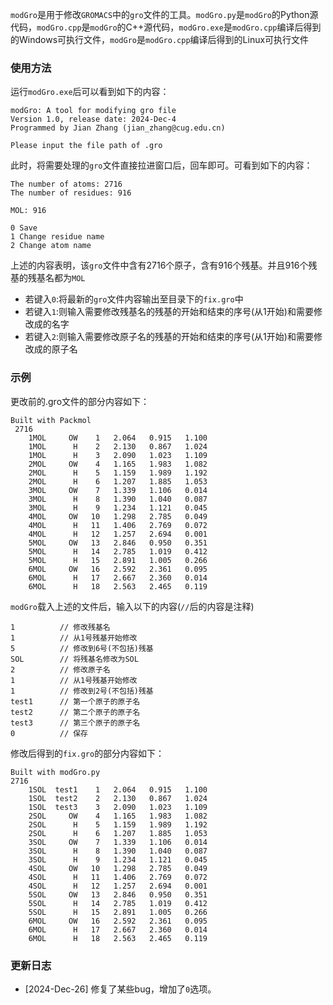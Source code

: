 `modGro`是用于修改`GROMACS`中的`gro`文件的工具。`modGro.py`是`modGro`的Python源代码，`modGro.cpp`是`modGro`的C++源代码，`modGro.exe`是`modGro.cpp`编译后得到的Windows可执行文件，`modGro`是`modGro.cpp`编译后得到的Linux可执行文件 <br>

### 使用方法
运行`modGro.exe`后可以看到如下的内容：
```
modGro: A tool for modifying gro file
Version 1.0, release date: 2024-Dec-4
Programmed by Jian Zhang (jian_zhang@cug.edu.cn)

Please input the file path of .gro
```
此时，将需要处理的`gro`文件直接拉进窗口后，回车即可。可看到如下的内容：
```
The number of atoms: 2716
The number of residues: 916

MOL: 916

0 Save
1 Change residue name
2 Change atom name
```
上述的内容表明，该`gro`文件中含有2716个原子，含有916个残基。并且916个残基的残基名都为`MOL`
* 若键入`0`:将最新的`gro`文件内容输出至目录下的`fix.gro`中
* 若键入`1`:则输入需要修改残基名的残基的开始和结束的序号(从1开始)和需要修改成的名字
* 若键入`2`:则输入需要修改原子名的残基的开始和结束的序号(从1开始)和需要修改成的原子名

### 示例
更改前的.gro文件的部分内容如下：
```
Built with Packmol
 2716
    1MOL     OW    1   2.064   0.915   1.100
    1MOL      H    2   2.130   0.867   1.024
    1MOL      H    3   2.090   1.023   1.109
    2MOL     OW    4   1.165   1.983   1.082
    2MOL      H    5   1.159   1.989   1.192
    2MOL      H    6   1.207   1.885   1.053
    3MOL     OW    7   1.339   1.106   0.014
    3MOL      H    8   1.390   1.040   0.087
    3MOL      H    9   1.234   1.121   0.045
    4MOL     OW   10   1.298   2.785   0.049
    4MOL      H   11   1.406   2.769   0.072
    4MOL      H   12   1.257   2.694   0.001
    5MOL     OW   13   2.846   0.950   0.351
    5MOL      H   14   2.785   1.019   0.412
    5MOL      H   15   2.891   1.005   0.266
    6MOL     OW   16   2.592   2.361   0.095
    6MOL      H   17   2.667   2.360   0.014
    6MOL      H   18   2.563   2.465   0.119
```
`modGro`载入上述的文件后，输入以下的内容(`//`后的内容是注释)
```
1          // 修改残基名
1          // 从1号残基开始修改
5          // 修改到6号(不包括)残基
SOL        // 将残基名修改为SOL
2          // 修改原子名
1          // 从1号残基开始修改
1          // 修改到2号(不包括)残基
test1      // 第一个原子的原子名
test2      // 第二个原子的原子名
test3      // 第三个原子的原子名
0          // 保存
```
修改后得到的`fix.gro`的部分内容如下：
```
Built with modGro.py
2716
    1SOL  test1    1   2.064   0.915   1.100
    1SOL  test2    2   2.130   0.867   1.024
    1SOL  test3    3   2.090   1.023   1.109
    2SOL     OW    4   1.165   1.983   1.082
    2SOL      H    5   1.159   1.989   1.192
    2SOL      H    6   1.207   1.885   1.053
    3SOL     OW    7   1.339   1.106   0.014
    3SOL      H    8   1.390   1.040   0.087
    3SOL      H    9   1.234   1.121   0.045
    4SOL     OW   10   1.298   2.785   0.049
    4SOL      H   11   1.406   2.769   0.072
    4SOL      H   12   1.257   2.694   0.001
    5SOL     OW   13   2.846   0.950   0.351
    5SOL      H   14   2.785   1.019   0.412
    5SOL      H   15   2.891   1.005   0.266
    6MOL     OW   16   2.592   2.361   0.095
    6MOL      H   17   2.667   2.360   0.014
    6MOL      H   18   2.563   2.465   0.119
```
### 更新日志
* [2024-Dec-26] 修复了某些bug，增加了`0`选项。
